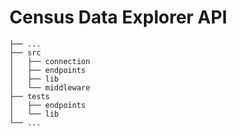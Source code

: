 # Census Data Explorer API

```file
├── ...
├── src
│   ├── connection
│   ├── endpoints
│   ├── lib
│   └── middleware
├── tests
│   ├── endpoints
│   └── lib
└── ...
```
